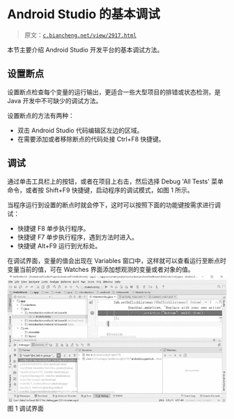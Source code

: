 # Android Studio 的基本调试

> 原文：[`c.biancheng.net/view/2917.html`](http://c.biancheng.net/view/2917.html)

本节主要介绍 Android Studio 开发平台的基本调试方法。

## 设置断点

设置断点检查每个变量的运行输出，更适合一些大型项目的排错或状态检测，是 Java 开发中不可缺少的调试方法。

设置断点的方法有两种：

*   双击 Android Studio 代码编辑区左边的区域。
*   在需要添加或者移除断点的代码处接 Ctrl+F8 快捷键。

## 调试

通过单击工具栏上的按钮，或者在项目上右击，然后选择 Debug 'All Tests' 菜单命令，或者按 Shift+F9 快捷键，启动程序的调试模式，如图 1 所示。

当程序运行到设置的断点时就会停下，这时可以按照下面的功能键按需求进行调试：

*   快捷键 F8 单步执行程序。
*   快捷键 F7 单步执行程序，遇到方法时进入。
*   快捷键 Alt+F9 运行到光标处。

在调试界面，变量的值会出现在 Variables 窗口中，这样就可以查看运行至断点时变量当前的值，可在 Watches 界面添加想观测的变量或者对象的值。![](img/ee568b973208302b385bc571d38eac70.png)
图 1 调试界面